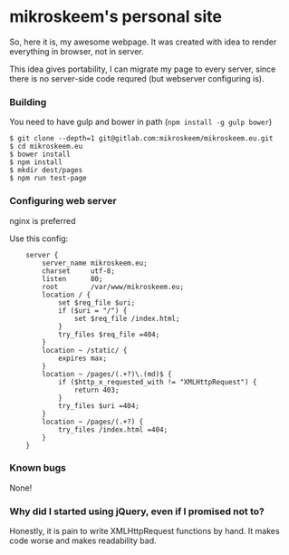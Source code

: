 # mikroskeem's personal site

So, here it is, my awesome webpage. It was created with idea to render everything in browser, not in server.

This idea gives portability, I can migrate my page to every server, since there is no server-side code requred (but webserver configuring is).

### Building
You need to have gulp and bower in path (`npm install -g gulp bower`)

```
$ git clone --depth=1 git@gitlab.com:mikroskeem/mikroskeem.eu.git
$ cd mikroskeem.eu
$ bower install
$ npm install
$ mkdir dest/pages
$ npm run test-page
```

### Configuring web server
nginx is preferred

Use this config:
```
	server {
		server_name	mikroskeem.eu;
		charset		utf-8;
		listen		80;
		root		/var/www/mikroskeem.eu;
 		location / {
            set $req_file $uri;
            if ($uri = "/") {
                set $req_file /index.html;
            }
            try_files $req_file =404;
		}
        location ~ /static/ {
            expires max; 
        }
		location ~ /pages/(.+?)\.(md)$ {
			if ($http_x_requested_with != "XMLHttpRequest") {
				return 403;
			}
			try_files $uri =404;
		}
	    location ~ /pages/(.+?) {
            try_files /index.html =404;
        }
    }
```

### Known bugs
None!

### Why did I started using jQuery, even if I promised not to?

Honestly, it is pain to write XMLHttpRequest functions by hand. It makes code worse and makes readability bad.
